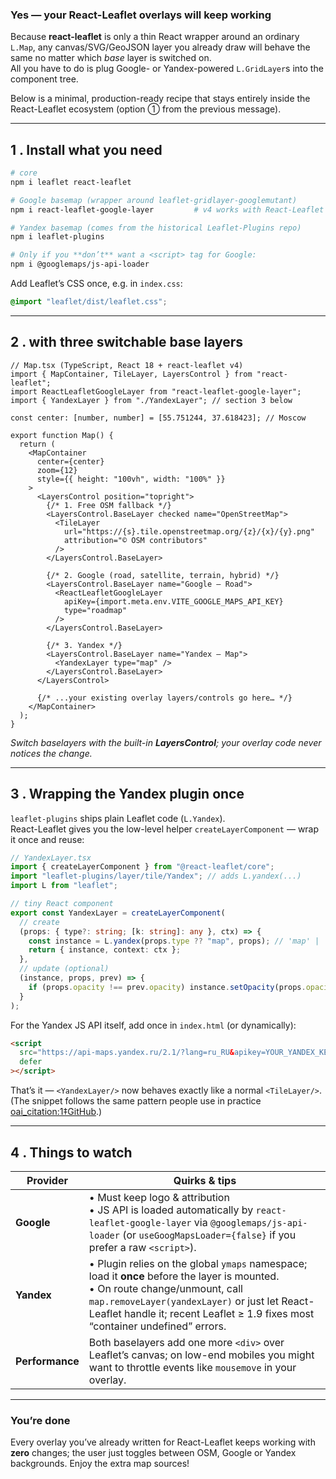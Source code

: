 ### Yes — your React-Leaflet overlays will keep working

Because **react-leaflet** is only a thin React wrapper around an ordinary `L.Map`, any canvas/SVG/GeoJSON layer you already draw will behave the same no matter which _base_ layer is switched on.  
All you have to do is plug Google- or Yandex-powered `L.GridLayer`s into the component tree.

Below is a minimal, production-ready recipe that stays entirely inside the React-Leaflet ecosystem (option ① from the previous message).

---

## 1 . Install what you need

```bash
# core
npm i leaflet react-leaflet

# Google basemap (wrapper around leaflet-gridlayer-googlemutant)
npm i react-leaflet-google-layer         # v4 works with React-Leaflet v3/v4  [oai_citation:0‡npm](https://www.npmjs.com/package/react-leaflet-google-layer)

# Yandex basemap (comes from the historical Leaflet-Plugins repo)
npm i leaflet-plugins

# Only if you **don’t** want a <script> tag for Google:
npm i @googlemaps/js-api-loader
```

Add Leaflet’s CSS once, e.g. in `index.css`:

```css
@import "leaflet/dist/leaflet.css";
```

---

## 2 . <MapContainer> with three switchable base layers

```tsx
// Map.tsx (TypeScript, React 18 + react-leaflet v4)
import { MapContainer, TileLayer, LayersControl } from "react-leaflet";
import ReactLeafletGoogleLayer from "react-leaflet-google-layer";
import { YandexLayer } from "./YandexLayer"; // section 3 below

const center: [number, number] = [55.751244, 37.618423]; // Moscow

export function Map() {
  return (
    <MapContainer
      center={center}
      zoom={12}
      style={{ height: "100vh", width: "100%" }}
    >
      <LayersControl position="topright">
        {/* 1. Free OSM fallback */}
        <LayersControl.BaseLayer checked name="OpenStreetMap">
          <TileLayer
            url="https://{s}.tile.openstreetmap.org/{z}/{x}/{y}.png"
            attribution="© OSM contributors"
          />
        </LayersControl.BaseLayer>

        {/* 2. Google (road, satellite, terrain, hybrid) */}
        <LayersControl.BaseLayer name="Google – Road">
          <ReactLeafletGoogleLayer
            apiKey={import.meta.env.VITE_GOOGLE_MAPS_API_KEY}
            type="roadmap"
          />
        </LayersControl.BaseLayer>

        {/* 3. Yandex */}
        <LayersControl.BaseLayer name="Yandex – Map">
          <YandexLayer type="map" />
        </LayersControl.BaseLayer>
      </LayersControl>

      {/* ...your existing overlay layers/controls go here… */}
    </MapContainer>
  );
}
```

_Switch baselayers with the built-in **LayersControl**; your overlay code never notices the change._

---

## 3 . Wrapping the Yandex plugin once

`leaflet-plugins` ships plain Leaflet code (`L.Yandex`).  
React-Leaflet gives you the low-level helper `createLayerComponent` — wrap it once and reuse:

```ts
// YandexLayer.tsx
import { createLayerComponent } from "@react-leaflet/core";
import "leaflet-plugins/layer/tile/Yandex"; // adds L.yandex(...)
import L from "leaflet";

// tiny React component
export const YandexLayer = createLayerComponent(
  // create
  (props: { type?: string; [k: string]: any }, ctx) => {
    const instance = L.yandex(props.type ?? "map", props); // 'map' | 'satellite' | ...
    return { instance, context: ctx };
  },
  // update (optional)
  (instance, props, prev) => {
    if (props.opacity !== prev.opacity) instance.setOpacity(props.opacity);
  }
);
```

For the Yandex JS API itself, add once in `index.html` (or dynamically):

```html
<script
  src="https://api-maps.yandex.ru/2.1/?lang=ru_RU&apikey=YOUR_YANDEX_KEY"
  defer
></script>
```

That’s it — `<YandexLayer/>` now behaves exactly like a normal `<TileLayer/>`.  
(The snippet follows the same pattern people use in practice [oai_citation:1‡GitHub](https://github.com/shramov/leaflet-plugins/issues/307?utm_source=chatgpt.com).)

---

## 4 . Things to watch

| Provider        | Quirks & tips                                                                                                                                                                                                                                                       |
| --------------- | ------------------------------------------------------------------------------------------------------------------------------------------------------------------------------------------------------------------------------------------------------------------- |
| **Google**      | • Must keep logo & attribution<br>• JS API is loaded automatically by `react-leaflet-google-layer` via `@googlemaps/js-api-loader` (or `useGoogMapsLoader={false}` if you prefer a raw `<script>`).                                                                 |
| **Yandex**      | • Plugin relies on the global `ymaps` namespace; load it **once** before the layer is mounted.<br>• On route change/unmount, call `map.removeLayer(yandexLayer)` or just let React-Leaflet handle it; recent Leaflet ≥ 1.9 fixes most “container undefined” errors. |
| **Performance** | Both baselayers add one more `<div>` over Leaflet’s canvas; on low-end mobiles you might want to throttle events like `mousemove` in your overlay.                                                                                                                  |

---

### You’re done

Every overlay you’ve already written for React-Leaflet keeps working with **zero** changes; the user just toggles between OSM, Google or Yandex backgrounds. Enjoy the extra map sources!
